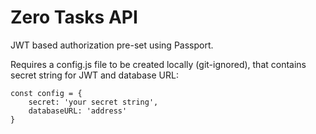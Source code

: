 # Zero Tasks API

JWT based authorization pre-set using Passport.

Requires a config.js file to be created locally (git-ignored), that contains secret string for JWT and database URL:

```
const config = { 
    secret: 'your secret string',
    databaseURL: 'address'
}
    
```